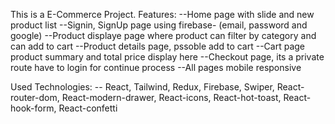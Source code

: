 This is a E-Commerce Project.
Features:
--Home page with slide and new product list
--Signin, SignUp page using firebase- (email, password and google)
--Product displaye page where product can filter by category and can add to cart
--Product details page, pssoble add to cart
--Cart page product summary and total price display here
--Checkout page, its a private route have to login for continue process
--All pages mobile responsive

Used Technologies:
-- React, Tailwind, Redux, Firebase, Swiper, React-router-dom, React-modern-drawer, React-icons, React-hot-toast, React-hook-form, React-confetti
